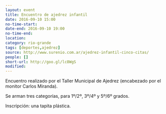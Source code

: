 ```yaml
---
layout: event 
title: Encuentro de ajedrez infantil
date: 2016-09-10 15:00
no-time-start: 
date-end: 2016-09-10 19:00
no-time-end: 
location: 
category: rio-grande
tags: [deportes,ajedrez]
source: http://www.surenio.com.ar/ajedrez-infantil-cinco-citas/
people: []
short-url: http://goo.gl/lc8WgS
modified: 
---
```


Encuentro realizado por el Taller Municipal de Ajedrez (encabezado por el monitor Carlos Miranda).

Se arman tres categorías, para 1º/2º, 3º/4º y 5º/6º grados. 

Inscripción: una tapita plástica.


